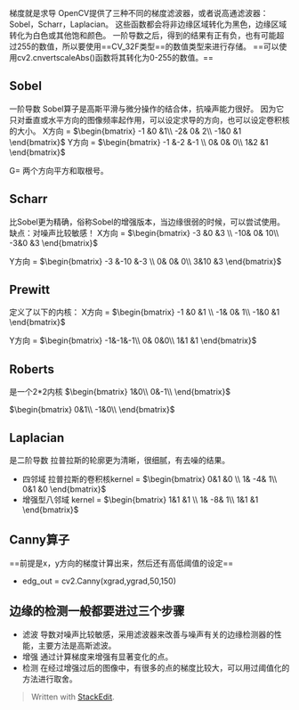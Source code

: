 梯度就是求导
OpenCV提供了三种不同的梯度滤波器，或者说高通滤波器：Sobel，Scharr，Laplacian。
这些函数都会将非边缘区域转化为黑色，边缘区域转化为白色或其他饱和颜色。
一阶导数之后，得到的结果有正有负，也有可能超过255的数值，所以要使用==CV_32F类型==的数值类型来进行存储。
==可以使用cv2.cnvertscaleAbs()函数将其转化为0-255的数值。==
## Sobel
一阶导数
Sobel算子是高斯平滑与微分操作的结合体，抗噪声能力很好。
因为它只对垂直或水平方向的图像频率起作用，可以设定求导的方向，也可以设定卷积核的大小。
X方向 = $\begin{bmatrix}
-1 &0  &1\\ 
 -2&  0& 2\\ 
 -1&0  &1 
\end{bmatrix}$
Y方向 = $\begin{bmatrix}
-1 &-2  &-1 \\ 
 0&  0& 0\\ 
 1&2 &1 
\end{bmatrix}$

G= 两个方向平方和取根号。
## Scharr
比Sobel更为精确，俗称Sobel的增强版本，当边缘很弱的时候，可以尝试使用。
缺点：对噪声比较敏感！
X方向 = $\begin{bmatrix}
-3 &0  &3 \\ 
 -10&  0& 10\\ 
 -3&0  &3 
\end{bmatrix}$

Y方向 = $\begin{bmatrix}
-3 &-10  &-3 \\ 
 0&  0& 0\\ 
 3&10 &3 
\end{bmatrix}$
## Prewitt
定义了以下的内核：
X方向 = $\begin{bmatrix}
-1 &0  &1 \\ 
 -1&  0& 1\\ 
 -1&0  &1 
\end{bmatrix}$

Y方向 = $\begin{bmatrix}
-1&-1&-1\\ 
 0&  0&0\\ 
 1&1 &1 
 \end{bmatrix}$
## Roberts
是一个2*2内核
 $\begin{bmatrix}
1&0\\ 
  0&-1\\ 
 \end{bmatrix}$
 
  $\begin{bmatrix}
0&1\\ 
  -1&0\\ 
 \end{bmatrix}$
## Laplacian
是二阶导数
拉普拉斯的轮廓更为清晰，很细腻，有去噪的结果。
- 四邻域
拉普拉斯的卷积核kernel = $\begin{bmatrix}
0&1  &0 \\ 
 1&  -4& 1\\ 
 0&1 &0 
\end{bmatrix}$
- 增强型八邻域
kernel = $\begin{bmatrix}
1&1  &1 \\ 
 1&  -8& 1\\ 
 1&1 &1 
\end{bmatrix}$

## Canny算子
==前提是x，y方向的梯度计算出来，然后还有高低阈值的设定==
- edg_out = cv2.Canny(xgrad,ygrad,50,150)

## 边缘的检测一般都要进过三个步骤
- 滤波
导数对噪声比较敏感，采用滤波器来改善与噪声有关的边缘检测器的性能，主要方法是高斯滤波。
- 增强
通过计算梯度来增强有显著变化的点。
- 检测
在经过增强过后的图像中，有很多的点的梯度比较大，可以用过阈值化的方法进行取舍。
> Written with [StackEdit](https://stackedit.io/).
<!--stackedit_data:
eyJoaXN0b3J5IjpbMTYwMjAxNjA1OV19
-->